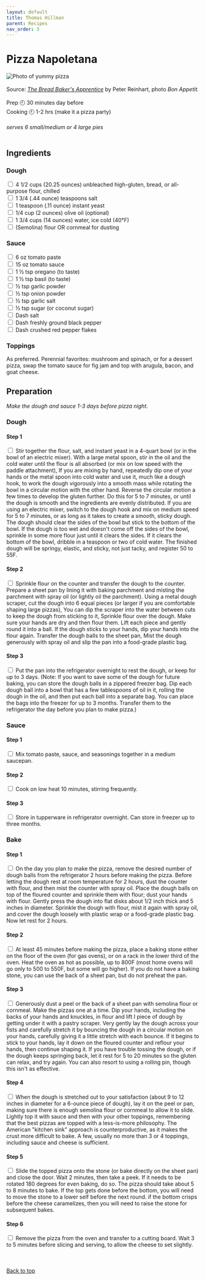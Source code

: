 ```yaml
---
layout: default
title: Thomas Hillman
parent: Recipes
nav_order: 3
---
```

<a id="top"></a> 
# Pizza Napoletana
![Photo of yummy pizza](https://dwgyu36up6iuz.cloudfront.net/heru80fdn/image/upload/c_fill,d_placeholder_bonappetit.png,fl_progressive,g_face,h_450,q_80,w_800/v1423770879/bonappetit_cook-like-a-pro-mario-batali-s-technique-to-classic-homemade-pizza.jpg)
<br>
<br>
Source: *[The Bread Baker's Apprentice](https://www.indiebound.org/book/9781607748656)* by Peter Reinhart, photo *Bon Appetit.*
<br>
<br>
Prep 🕘 30 minutes day before<br> 
Cooking 🕘 1-2 hrs (make it a pizza party)
<br>
<br>
*serves 6 small/medium or 4 large pies*
<br>
<br>
## Ingredients
### Dough
<input type="checkbox" enabled /> 4 1/2 cups (20.25 ounces) unbleached high-gluten, bread, or all-purpose flour, chilled<br>
<input type="checkbox" enabled /> 1 3/4 (.44 ounce) teaspoons salt<br>
<input type="checkbox" enabled /> 1 teaspoon (.11 ounce) instant yeast<br>
<input type="checkbox" enabled /> 1/4 cup (2 ounces) olive oil (optional)<br>
<input type="checkbox" enabled /> 1 3/4 cups (14 ounces) water, ice cold (40°F)<br>
<input type="checkbox" enabled /> (Semolina) flour OR cornmeal for dusting<br>

### Sauce
<input type="checkbox" enabled /> 6 oz tomato paste <br>
<input type="checkbox" enabled /> 15 oz tomato sauce <br>
<input type="checkbox" enabled /> 1 ½ tsp oregano (to taste) <br>
<input type="checkbox" enabled /> 1 ½ tsp basil (to taste) <br>
<input type="checkbox" enabled /> ½ tsp garlic powder <br>
<input type="checkbox" enabled /> ½ tsp onion powder <br>
<input type="checkbox" enabled /> ½ tsp garlic salt <br>
<input type="checkbox" enabled /> ½ tsp sugar (or coconut sugar) <br>
<input type="checkbox" enabled /> Dash salt <br>
<input type="checkbox" enabled /> Dash freshly ground black pepper <br>
<input type="checkbox" enabled /> Dash crushed red pepper flakes

### Toppings
As preferred. Perennial favorites: mushroom and spinach, or for a dessert pizza, swap the tomato sauce for fig jam and top with arugula, bacon, and goat cheese.

## Preparation
*Make the dough and sauce 1-3 days before pizza night.*

### Dough
####  **Step 1**
<input type="checkbox" enabled /> Stir together the flour, salt, and instant yeast in a 4-quart bowl (or in the bowl of an electric mixer). With a large metal spoon, stir in the oil and the cold water until the flour is all absorbed (or mix on low speed with the paddle attachment), If you are mixing by hand, repeatedly dip one of your hands or the metal spoon into cold water and use it, much like a dough hook, to work the dough vigorously into a smooth mass while rotating the bowl in a circular motion with the other hand. Reverse the circular motion a few times to develop the gluten further. Do this for 5 to 7 minutes, or until the dough is smooth and the ingredients are evenly distributed. If you are using an electric mixer, switch to the dough hook and mix on medium speed for 5 to 7 minutes, or as long as it takes to create a smooth, sticky dough. The dough should clear the sides of the bowl but stick to the bottom of the bowl. If the dough is too wet and doesn't come off the sides of the bowl, sprinkle in some more flour just until it clears the sides. If it clears the bottom of the bowl, dribble in a teaspoon or two of cold water. The finished dough will be springy, elastic, and sticky, not just tacky, and register 50 to 55F. <br>
####  **Step 2**
<input type="checkbox" enabled /> Sprinkle flour on the counter and transfer the dough to the counter. Prepare a sheet pan by lining it with baking parchment and misting the parchment with spray oil (or lightly oil the parchment). Using a metal dough scraper, cut the dough into 6 equal pieces (or larger if you are comfortable shaping large pizzas), You can dip the scraper into the water between cuts to keep the dough from sticking to it, Sprinkle flour over the dough. Make sure your hands are dry and then flour them. Lift each piece and gently round it into a ball. If the dough sticks to your hands, dip your hands into the flour again. Transfer the dough balls to the sheet pan, Mist the dough generously with spray oil and slip the pan into a food-grade plastic bag. <br>
####  **Step 3**
<input type="checkbox" enabled /> Put the pan into the refrigerator overnight to rest the dough, or keep for up to 3 days. (Note: If you want to save some of the dough for future baking, you can store the dough balls in a zippered freezer bag. Dip each dough ball into a bowl that has a few tablespoons of oil in it, rolling the dough in the oil, and then put each ball into a separate bag. You can place the bags into the freezer for up to 3 months. Transfer them to the refrigerator the day before you plan to make pizza.) <br>

### Sauce
#### **Step 1**
<input type="checkbox" enabled /> Mix tomato paste, sauce, and seasonings together in a medium saucepan. <br>
#### **Step 2**
<input type="checkbox" enabled /> Cook on low heat 10 minutes, stirring frequently. <br>
#### **Step 3**
<input type="checkbox" enabled /> Store in tupperware in refrigerator overnight. Can store in freezer up to three months. <br>

### Bake
####  **Step 1**
<input type="checkbox" enabled /> On the day you plan to make the pizza, remove the desired number of dough balls from the refrigerator 2 hours before making the pizza. Before letting the dough rest at room temperature for 2 hours, dust the counter with flour, and then mist the counter with spray oil. Place the dough balls on top of the floured counter and sprinkle them with flour; dust your hands with flour. Gently press the dough into flat disks about 1/2 inch thick and 5 inches in diameter. Sprinkle the dough with flour, mist it again with spray oil, and cover the dough loosely with plastic wrap or a food-grade plastic bag. Now let rest for 2 hours. <br>
####  **Step 2**
<input type="checkbox" enabled /> At least 45 minutes before making the pizza, place a baking stone either on the floor of the oven (for gas ovens), or on a rack in the lower third of the oven. Heat the oven as hot as possible, up to 800F (most home ovens will go only to 500 to 550F, but some will go higher). If you do not have a baking stone, you can use the back of a sheet pan, but do not preheat the pan. <br>
####  **Step 3**
<input type="checkbox" enabled /> Generously dust a peel or the back of a sheet pan with semolina flour or cornmeal. Make the pizzas one at a time. Dip your hands, including the backs of your hands and knuckles, in flour and lift I piece of dough by getting under it with a pastry scraper. Very gently lay the dough across your fists and carefully stretch it by bouncing the dough in a circular motion on your hands, carefully giving it a little stretch with each bounce. If it begins to stick to your hands, lay it down on the floured counter and reflour your hands, then continue shaping it. If you have trouble tossing the dough, or if the dough keeps springing back, let it rest for 5 to 20 minutes so the gluten can relax, and try again. You can also resort to using a rolling pin, though this isn't as effective. <br>
####  **Step 4**
<input type="checkbox" enabled /> When the dough is stretched out to your satisfaction (about 9 to 12 inches in diameter for a 6-ounce piece of dough), lay it on the peel or pan, making sure there is enough semolina flour or cornmeal to allow it to slide. Lightly top it with sauce and then with your other toppings, remembering that the best pizzas are topped with a less-is-more philosophy. The American "kitchen sink" approach is counterproductive, as it makes the crust more difficult to bake. A few, usually no more than 3 or 4 toppings, including sauce and cheese is sufficient. <br>
####  **Step 5**
<input type="checkbox" enabled /> Slide the topped pizza onto the stone (or bake directly on the sheet pan) and close the door. Wait 2 minutes, then take a peek. If it needs to be rotated 180 degrees for even baking, do so. The pizza should take about 5 to 8 minutes to bake. If the top gets done before the bottom, you will need to move the stone to a lower self before the next round. if the bottom crisps before the cheese caramelizes, then you will need to raise the stone for subsequent bakes. <br>
####  **Step 6**
<input type="checkbox" enabled /> Remove the pizza from the oven and transfer to a cutting board. Wait 3 to 5 minutes before slicing and serving, to allow the cheese to set slightly. <br>
<br>
<br>
<br>
[Back to top](#top)






